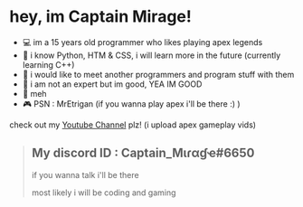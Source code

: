 # hey, im Captain Mirage!

- 💻 im a 15 years old programmer who likes playing apex legends
- 🔌 i know Python, HTM & CSS, i will learn more in the future (currently learning C++)
- 📲 i would like to meet another programmers and program stuff with them
- 📡 i am not an expert but im good, YEA IM GOOD
- 💞 meh
- 🎮 PSN : MrEtrigan (if you wanna play apex i'll be there :) )

check out my [Youtube Channel](https://www.youtube.com/channel/UCEi1Yl_QpYygxaLeJ3THdwA) plz! (i upload apex gameplay vids)

>My discord ID : Captain_Mιɾαɠҽ#6650
>--
>if you wanna talk i'll be there
>
>most likely i will be coding and gaming
